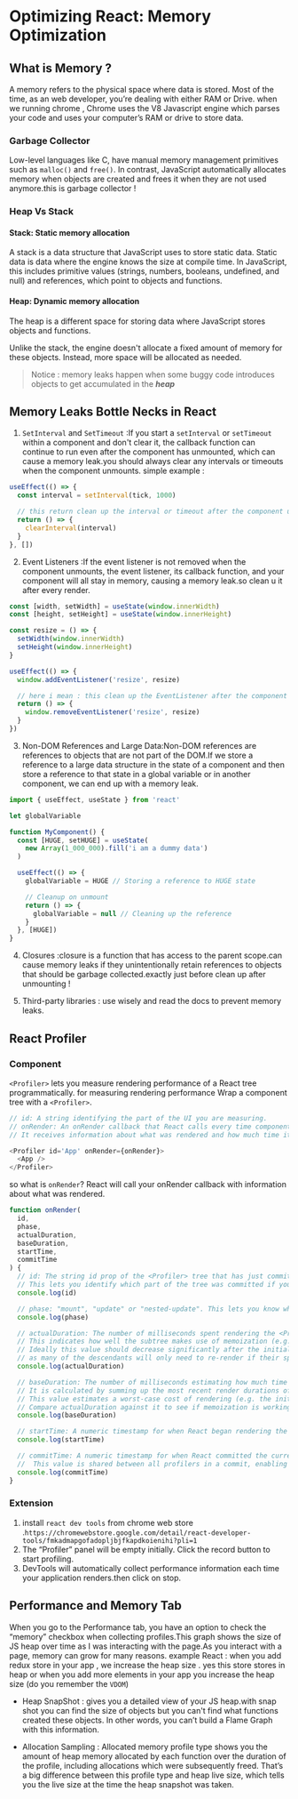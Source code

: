 # Optimizing React: Memory Optimization

## What is Memory ?

A memory refers to the physical space where data is stored. Most of the time, as an web developer, you’re dealing with either RAM or Drive.
when we running chrome , Chrome uses the V8 Javascript engine which parses your code and uses your computer’s RAM or drive to store data.

### Garbage Collector

Low-level languages like C, have manual memory management primitives such as `malloc()` and `free()`. In contrast, JavaScript automatically allocates memory when objects are created and frees it when they are not used anymore.this is garbage collector !

### Heap Vs Stack

#### Stack: Static memory allocation

A stack is a data structure that JavaScript uses to store static data. Static data is data where the engine knows the size at compile time. In JavaScript, this includes primitive values (strings, numbers, booleans, undefined, and null) and references, which point to objects and functions.

#### Heap: Dynamic memory allocation

The heap is a different space for storing data where JavaScript stores objects and functions.

Unlike the stack, the engine doesn't allocate a fixed amount of memory for these objects. Instead, more space will be allocated as needed.

> Notice : memory leaks happen when some buggy code introduces objects to get accumulated in the **_heap_**

## Memory Leaks Bottle Necks in React

1. `SetInterval` and `SetTimeout` :If you start a `setInterval` or `setTimeout` within a component and don't clear it, the callback function can continue to run even after the component has unmounted, which can cause a memory leak.you should always clear any intervals or timeouts when the component unmounts.
   simple example :

```js
useEffect(() => {
  const interval = setInterval(tick, 1000)

  // this return clean up the interval or timeout after the component unmounts!
  return () => {
    clearInterval(interval)
  }
}, [])
```

2. Event Listeners :If the event listener is not removed when the component unmounts, the event listener, its callback function, and your component will all stay in memory, causing a memory leak.so clean u it after every render.

```js
const [width, setWidth] = useState(window.innerWidth)
const [height, setHeight] = useState(window.innerHeight)

const resize = () => {
  setWidth(window.innerWidth)
  setHeight(window.innerHeight)
}

useEffect(() => {
  window.addEventListener('resize', resize)

  // here i mean : this clean up the EventListener after the component unmounts!
  return () => {
    window.removeEventListener('resize', resize)
  }
})
```

3. Non-DOM References and Large Data:Non-DOM references are references to objects that are not part of the DOM.If we store a reference to a large data structure in the state of a component and then store a reference to that state in a global variable or in another component, we can end up with a memory leak.

```js
import { useEffect, useState } from 'react'

let globalVariable

function MyComponent() {
  const [HUGE, setHUGE] = useState(
    new Array(1_000_000).fill('i am a dummy data')
  )

  useEffect(() => {
    globalVariable = HUGE // Storing a reference to HUGE state

    // Cleanup on unmount
    return () => {
      globalVariable = null // Cleaning up the reference
    }
  }, [HUGE])
}
```

4. Closures :closure is a function that has access to the parent scope.can cause memory leaks if they unintentionally retain references to objects that should be garbage collected.exactly just before clean up after unmounting !

5. Third-party libraries : use wisely and read the docs to prevent memory leaks.

## React Profiler

### Component

`<Profiler>` lets you measure rendering performance of a React tree programmatically.
for measuring rendering performance Wrap a component tree with a `<Profiler>`.

```js
// id: A string identifying the part of the UI you are measuring.
// onRender: An onRender callback that React calls every time components within the profiled tree update.
// It receives information about what was rendered and how much time it took.

<Profiler id='App' onRender={onRender}>
  <App />
</Profiler>
```

so what is `onRender`?
React will call your onRender callback with information about what was rendered.

```js
function onRender(
  id,
  phase,
  actualDuration,
  baseDuration,
  startTime,
  commitTime
) {
  // id: The string id prop of the <Profiler> tree that has just committed.
  // This lets you identify which part of the tree was committed if you are using multiple profilers.
  console.log(id)

  // phase: "mount", "update" or "nested-update". This lets you know whether the tree has just been mounted for the first time or re-rendered due to a change in props, state, or hooks.
  console.log(phase)

  // actualDuration: The number of milliseconds spent rendering the <Profiler> and its descendants for the current update.
  // This indicates how well the subtree makes use of memoization (e.g. memo and useMemo).
  // Ideally this value should decrease significantly after the initial mount
  // as many of the descendants will only need to re-render if their specific props change.
  console.log(actualDuration)

  // baseDuration: The number of milliseconds estimating how much time it would take to re-render the entire <Profiler> subtree without any optimizations.
  // It is calculated by summing up the most recent render durations of each component in the tree.
  // This value estimates a worst-case cost of rendering (e.g. the initial mount or a tree with no memoization).
  // Compare actualDuration against it to see if memoization is working.
  console.log(baseDuration)

  // startTime: A numeric timestamp for when React began rendering the current update.
  console.log(startTime)

  // commitTime: A numeric timestamp for when React committed the current update.
  //  This value is shared between all profilers in a commit, enabling them to be grouped if desirable.
  console.log(commitTime)
}
```

### Extension

1. install `react dev tools` from chrome web store .`https://chromewebstore.google.com/detail/react-developer-tools/fmkadmapgofadopljbjfkapdkoienihi?pli=1`
2. The “Profiler” panel will be empty initially. Click the record button to start profiling.
3. DevTools will automatically collect performance information each time your application renders.then click on stop.

## Performance and Memory Tab

When you go to the Performance tab, you have an option to check the “memory” checkbox when collecting profiles.This graph shows the size of JS heap over time as I was interacting with the page.As you interact with a page, memory can grow for many reasons.
example React : when you add redux store in your app , we increase the heap size . yes this store stores in heap or when you add more elements in your app you increase the heap size (do you remember the `VDOM`)

- Heap SnapShot : gives you a detailed view of your JS heap.with snap shot you can find the size of objects but you can't find what functions created these objects. In other words, you can’t build a Flame Graph with this information.

- Allocation Sampling : Allocated memory profile type shows you the amount of heap memory allocated by each function over the duration of the profile, including allocations which were subsequently freed. That’s a big difference between this profile type and heap live size, which tells you the live size at the time the heap snapshot was taken.
